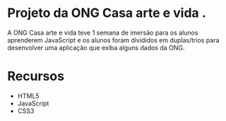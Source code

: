 # Projeto da ONG Casa arte e vida .
A ONG Casa arte e vida teve 1 semana de imersão para os alunos aprenderem JavaScript e os alunos foram divididos em duplas/trios para desenvolver uma aplicação que exiba alguns dados da ONG.

# Recursos
 - HTML5
 - JavaScript
 - CSS3
